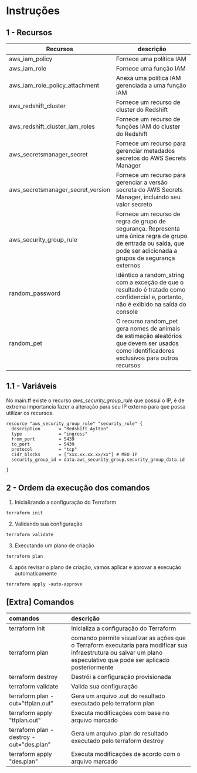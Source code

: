 # Instruções
## 1 - Recursos

|Recursos | descrição|
|----------|---------|
|aws_iam_policy | Fornece uma política IAM|
|aws_iam_role | Fornece uma função IAM |
|aws_iam_role_policy_attachment | Anexa uma política IAM gerenciada a uma função IAM |
|aws_redshift_cluster |Fornece um recurso de cluster do Redshift|
|aws_redshift_cluster_iam_roles |Fornece um recurso de funções IAM do cluster do Redshift|
|aws_secretsmanager_secret |Fornece um recurso para gerenciar metadados secretos do AWS Secrets Manager|
|aws_secretsmanager_secret_version |Fornece um recurso para gerenciar a versão secreta do AWS Secrets Manager, incluindo seu valor secreto|
|aws_security_group_rule |Fornece um recurso de regra de grupo de segurança. Representa uma única regra de grupo de entrada ou saída, que pode ser adicionada a grupos de segurança externos|
|random_password |Idêntico a random_string com a exceção de que o resultado é tratado como confidencial e, portanto, não é exibido na saída do console|
|random_pet |O recurso random_pet gera nomes de animais de estimação aleatórios que devem ser usados como identificadores exclusivos para outros recursos|

## 1.1 - Variáveis

No main.tf existe o recurso *aws_security_group_rule* que possui o IP, é de extrema importancia fazer a alteração para seu IP externo para que possa utilizar os recursos.

```
resource "aws_security_group_rule" "security_rule" {
  description       = "Redshift Aylton"
  type              = "ingress"
  from_port         = 5439
  to_port           = 5439
  protocol          = "tcp"
  cidr_blocks       = ["xxx.xx.xx.xx/xx"] # MEU IP
  security_group_id = data.aws_security_group.security_group_data.id

}
```

## 2 - Ordem da execução dos comandos

1.  Inicializando a configuração do Terraform
```
terraform init
```
2.  Validando sua configuração
```
terraform validate
```
3.  Executando um plano de criação
```
terraform plan
```
4.  após revisar o plano de criação, vamos aplicar e aprovar a execução automaticamente
```
terraform apply -auto-approve
```

## [Extra] Comandos
| comandos  | descrição |
| :------------- |:-------------|
| terraform init     | Inicializa a configuração do Terraform |
| terraform plan     | comando permite visualizar as ações que o Terraform executaria para modificar sua infraestrutura ou salvar um plano especulativo que pode ser aplicado posteriormente |
| terraform destroy     | Destrói a configuração provisionada |
| terraform validate     | Valida sua configuração |
| terraform plan -out="tfplan.out"     | Gera um arquivo .out do resultado executado pelo terraform plan |
| terraform apply "tfplan.out"     | Executa modificações com base no arquivo marcado |
| terraform plan -destroy -out="des.plan"     | Gera um arquivo .plan do resultado executado pelo terraform destroy |
| terraform apply "des.plan"     | Executa modificações de acordo com o arquivo marcado |
